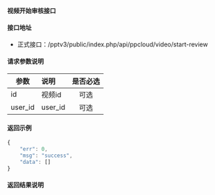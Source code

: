 #### 视频开始审核接口

#### 接口地址
  * 正式接口：/pptv3/public/index.php/api/ppcloud/video/start-review

#### 请求参数说明
|  参数         |说明          |是否必选|
| ------------- |:-------------|:-----:|
| id      | 视频id |可选    |
| user_id      | user_id |可选    |
#### 返回示例
```javascript
{
    "err": 0,
    "msg": "success",
    "data": []
}
```

#### 返回结果说明
```javascript

```